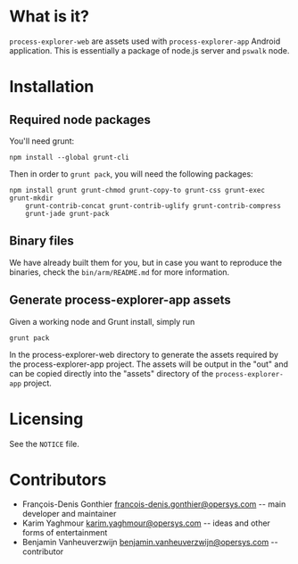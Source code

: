 What is it?
===========

`process-explorer-web` are assets used with `process-explorer-app` Android
application. This is essentially a package of node.js server and `pswalk` node.

Installation
============

Required node packages
----------------------

You'll need grunt:

    npm install --global grunt-cli

Then in order to `grunt pack`, you will need the following packages:

    npm install grunt grunt-chmod grunt-copy-to grunt-css grunt-exec grunt-mkdir
        grunt-contrib-concat grunt-contrib-uglify grunt-contrib-compress
        grunt-jade grunt-pack

Binary files
------------

We have already built them for you, but in case you want to reproduce the
binaries, check the `bin/arm/README.md` for more information.

Generate process-explorer-app assets
------------------------------------

Given a working node and Grunt install, simply run

    grunt pack

In the process-explorer-web directory to generate the assets required by
the process-explorer-app project. The assets will be output in the "out"
and can be copied directly into the "assets" directory of the
`process-explorer-app` project.

Licensing
=========

See the `NOTICE` file.

Contributors
============

* François-Denis Gonthier <francois-denis.gonthier@opersys.com> -- main developer and maintainer
* Karim Yaghmour <karim.yaghmour@opersys.com> -- ideas and other forms of entertainment
* Benjamin Vanheuverzwijn <benjamin.vanheuverzwijn@opersys.com> -- contributor
